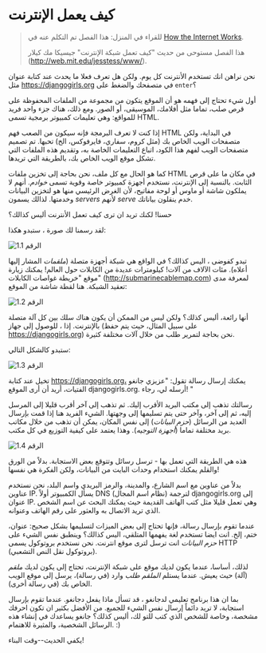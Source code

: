 # كيف يعمل الإنترنت

> للقراء في المنزل: هذا الفصل تم التكلم عنه في [How the Internet Works](https://www.youtube.com/watch?v=oM9yAA09wdc).
> 
> هذا الفصل مستوحى من حديث "كيف تعمل شبكة الإنترنت" جيسيكا مك كيلار (http://web.mit.edu/jesstess/www/).

نحن نراهن انك تستخدم الأنترنت كل يوم. ولكن هل تعرف فعلا ما يحدث عند كتابة عنوان مثل https://djangogirls.org في متصفحك والضغط على `enter`؟

أول شيء تحتاج إلى فهمه هو أن الموقع يتكون من مجموعة من الملفات المحفوظة على قرص صلب، تماما مثل أفلامك، الموسيقى، أو الصور. ومع ذلك، هناك جزء واحد فريد للمواقع: وهي تعليمات كمبيوتر برمجية تسمى HTML.

إذا كنت لا تعرف البرمجة فإنه سيكون من الصعب فهم HTML في البداية، ولكن متصفحات الويب الخاص بك (مثل كروم، سفاري، فايرفوكس، الخ) تحبها. تم تصميم متصفحات الويب لفهم هذا الكود، اتباع التعليمات الخاصة به، وتقديم هذه الملفات التي تشكل موقع الويب الخاص بك، بالطريقة التي تريدها.

كما هو الحال مع كل ملف، نحن بحاجة إلى تخزين ملفات HTML في مكان ما على قرص الثابت. بالنسبة إلى الإنترنت، نستخدم أجهزة كمبيوتر خاصة وقوية تسمى *خوادم*. أنهم لا يملكون شاشة أو ماوس أو لوحة مفاتيح، لأن الغرض الرئيسي منها هو لتخزين البيانات وخدمتها. لذالك يسمون *servers* لأنهم *serve* خدم ينقلون بياناتك.

حسنا! لكنك تريد ان ترى كيف تعمل الأنترنت أليس كذالك؟

لقد رسمنا لك صورة ، ستبدو هكذا:

![الرقم 1.1](images/internet_1.png)

تبدو كفوضى ، اليس كذالك؟ في الواقع هي شبكة أجهزة متصلة (*ملقمات* المشار إليها أعلاه). مئات الآلاف من آلات! كيلومترات عديدة من الكابلات حول العالم! يمكنك زيارة موقع "خريطة غواصات الكابلات" (http://submarinecablemap.com) لمعرفة مدى تعقيد الشبكة. هنا لقطة شاشة من الموقع:

![الرقم 1.2](images/internet_3.png)

أنها رائعة، أليس كذلك؟ ولكن ليس من الممكن أن يكون هناك سلك بين كل آلة متصلة بالإنترنت. إذا ، للوصول إلى جهاز (على سبيل المثال، حيث يتم حفظ https://djangogirls.org) نحن بحاجة لتمرير طلب من خلال آلات مختلفة كثيرة.

ستبدو كالشكل التالي:

![الرقم 1.3](images/internet_2.png)

تخيل عند كتابة https://djangogirls.org، يمكنك إرسال رسالة تقول: "عزيزي جانغو الفتيات، أريد أن أرى الموقع djangogirls.org. أرسله لي، رجاء! "

رسالتك تذهب إلى مكتب البريد الأقرب إليك. ثم تذهب إلى آخر أقرب قليلا إلى المرسل إليه، ثم إلى آخر، وآخر حتى يتم تسليمها إلى وجهتها. الشيء الفريد هنا إذا قمت بإرسال العديد من الرسائل (*حزم البيانات*) إلى نفس المكان، يمكن أن تذهب من خلال مكاتب بريد مختلفة تماما (*أجهزة التوجيه*). وهذا يعتمد على كيفية التوزيع في كل مكتب.

![الرقم 1.4](images/internet_4.png)

هذه هي الطريقة التي تعمل بها - ترسل رسائل وتتوقع بعض الاستجابة. بدلاً من الورق والقلم يمكنك استخدام وحدات البايت من البيانات، ولكن الفكرة هي نفسها!

بدلاً من عناوين مع اسم الشارع، والمدينة، والرمز البريدي واسم البلد، نحن نستخدم عناوين IP. يسأل الكمبيوتر أولاً DNS (نظام اسم المجال) لترجمة djangogirls.org إلى عنوان IP. وهي تعمل قليلا مثل كتب الهاتف القديمة حيث يمكنك البحث عن اسم الشخص الذي تريد الاتصال به والعثور على رقم الهاتف وعنوانه.

عندما تقوم بإرسال رسالة، فإنها تحتاج إلى بعض الميزات لتسليمها بشكل صحيح: عنوان، ختم، إلخ. انت ايضا تستخدم لغة يفهمها المتلقي، اليس كذالك؟ وينطبق نفس الشيء على *حزم البيانات* انت ترسل لترى موقع انترنت. نحن نستخدم بروتوكول يسمى HTTP (بروتوكول نقل النص التشعبي).

لذلك، أساسا، عندما يكون لديك موقع على شبكة الإنترنت، تحتاج إلى يكون لديك *ملقم* (آلة) حيث يعيش. عندما يستلم *الملقم* *طلب* وارد (في رسالة)، يرسل إلى موقع الويب الخاص بك (في رسالة أخرى).

بما ان هذا برنامج تعليمي لدجانغو ، قد تسأل ماذا يفعل دجانغو. عندما تقوم بإرسال استجابة، لا تريد دائماً إرسال نفس الشيء للجميع. من الأفضل بكثير ان تكون احرفك مشخصة، وخاصة للشخص الذي كتب للتو لك، أليس كذلك؟ جانغو يساعدك في إنشاء هذه الرسائل الشخصية، والمثيرة للاهتمام. :)

يكفي الحديث--وقت البناء!